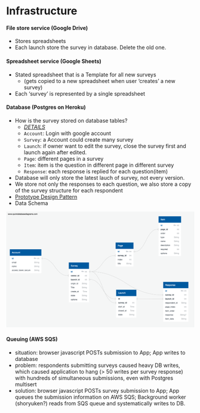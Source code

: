 # Infrastructure

#### File store service (Google Drive)

* Stores spreadsheets
* Each launch store the survey in database. Delete the old one.

#### Spreadsheet service (Google Sheets)

* Stated spreadsheet that is a Template for all new surveys
  * (gets copied to a new spreadsheet when user ‘creates’ a new survey)
* Each ‘survey’ is represented by a single spreadsheet

#### Database (Postgres on Heroku)

* How is the survey stored on database tables?
  * [_DETAILS_](https://app.quickdatabasediagrams.com/#/d/ksihWW)
  * `Account`: Login with google account
  * `Survey`: a Account could create many survey
  * `Launch`: if owner want to edit the survey, close the survey first and launch again after edited.
  * `Page`: different pages in a survey
  * `Item`: item is the question in different page in different survey
  * `Response`: each response is replied for each question(item)
* Database will only store the latest lauch of survey, not every version.
* We store not only the responses to each question, we also store a copy of the survey structure for each respondent
* [Prototype Design Pattern](https://drive.google.com/file/d/1VCzd8p9vSyhY-vFI_tyg-KJhg5Oxs9kH/view?usp=sharing)
* Data Schema 

![](./images/infrastructuredata-data_schema.png)

#### Queuing (AWS SQS)

* situation: browser javascript POSTs submission to App; App writes to database
* problem: respondents submitting surveys caused heavy DB writes, which caused application to hang (> 50 writes per survey response) with hundreds of simultaneous submissions, even with Postgres multisert
* solution: browser javascript POSTs survey submission to App; App queues the submission information on AWS SQS; Background worker (shoryuken?) reads from SQS queue and systematically writes to DB.
